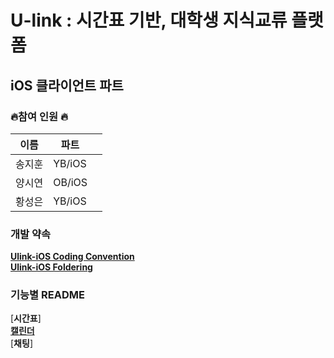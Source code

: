 

# U-link : 시간표 기반, 대학생 지식교류 플랫폼
## iOS 클라이언트 파트



 
### 🔥참여 인원 🔥
|    이름  |    파트   |      |
| ----    | ---- | ---- |
|    송지훈  |    YB/iOS  |      |
|    양시연  |   OB/iOS   |      |
|     황성은 |   YB/iOS   |      |
 
### 개발 약속
[**Ulink-iOS Coding Convention**](README/CodingConvention.md)    
[**Ulink-iOS Foldering**](README/foldering.md)

### 기능별 README   
[**시간표**]   
[**캘린더**](README/se_readme.md)   
[**채팅**]